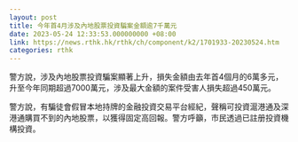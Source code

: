 ```yaml
---
layout: post
title: 今年首4月涉及內地股票投資騙案金額逾7千萬元
date: 2023-05-24 12:33:53.000000000 +08:00
link: https://news.rthk.hk/rthk/ch/component/k2/1701933-20230524.htm
categories: rthk
---
```


警方說，涉及內地股票投資騙案顯著上升，損失金額由去年首4個月的6萬多元，升至今年同期超過7000萬元，涉及最大金額的案件受害人損失超過450萬元。

警方說，有騙徒會假冒本地持牌的金融投資交易平台經紀，聲稱可投資滬港通及深港通購買不到的內地股票，以獲得固定高回報。警方呼籲，市民透過已註册投資機構投資。
